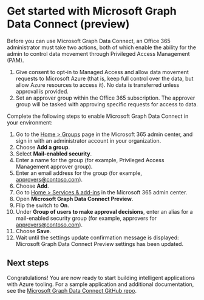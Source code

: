 # Get started with Microsoft Graph Data Connect (preview)

Before you can use Microsoft Graph Data Connect, an Office 365 administrator must take two actions, both of which enable the ability for the admin to control data movement through Privileged Access Management (PAM). 

1. Give consent to opt-in to Managed Access and allow data movement requests to Microsoft Azure (that is, keep full control over the data, but allow Azure resources to access it). No data is transferred unless approval is provided.
2. Set an approver group within the Office 365 subscription. The approver group will be tasked with approving specific requests for access to data. 

Complete the following steps to enable Microsoft Graph Data Connect in your environment: 

1.	Go to the [Home > Groups](https://portal.office.com/adminportal/home#/groups) page in the Microsoft 365 admin center, and sign in with an administrator account in your organization.
2.	Choose **Add a group**.
3.	Select **Mail-enabled security**.
4.	Enter a name for the group (for example, Privileged Access Management approver group).
5.	Enter an email address for the group (for example, approvers@contoso.com).
6.	Choose **Add**.
7.	Go to [Home > Services & add-ins](https://portal.office.com/adminportal/home#/Settings/ServicesAndAddIns) in the Microsoft 365 admin center.
8.	Open **Microsoft Graph Data Connect Preview**.
9.	Flip the switch to **On**.
10.	Under **Group of users to make approval decisions**, enter an alias for a mail-enabled security group (for example, approvers for approvers@contoso.com).
11.	Choose **Save**.
12.	Wait until the settings update confirmation message is displayed: Microsoft Graph Data Connect Preview settings has been updated.

## Next steps
Congratulations! You are now ready to start building intelligent applications with Azure tooling. For a sample application and additional documentation, see the [Microsoft Graph Data Connect GitHub repo](https://github.com/OfficeDev/MS-Graph-Data-Connect/wiki). 